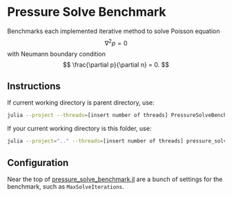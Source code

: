 # Pressure Solve Benchmark

Benchmarks each implemented iterative method to solve Poisson equation
$$
\nabla^2 p = 0
$$
with Neumann boundary condition
$$
\frac{\partial p}{\partial n} = 0.
$$

## Instructions

If current working directory is parent directory, use:
```bash
julia --project --threads=[insert number of threads] PressureSolveBenchmark/pressure_solve_benchmark.jl
```

If your current working directory is this folder, use:
```bash
julia --project=".." --threads=[insert number of threads] pressure_solve_benchmark.jl
```


## Configuration

Near the top of [pressure_solve_benchmark.jl](pressure_solve_benchmark.jl) are a bunch of settings for the benchmark, such as `MaxSolveIterations`.